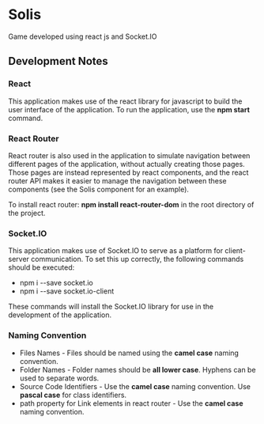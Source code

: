 # Solis

Game developed using react js and Socket.IO

## Development Notes

### React
This application makes use of the react library for javascript to build the user interface of the application. To run the application, use the **npm start** command.

### React Router
React router is also used in the application to simulate navigation between different pages of the application, without actually creating those pages. Those pages are instead represented by react components, and the react router API makes it easier to manage the navigation between these components (see the Solis component for an example).

To install react router: **npm install react-router-dom** in the root directory of the project.

### Socket.IO

This application makes use of Socket.IO to serve as a platform for client-server communication. To set this up correctly, the following commands should be executed:

- npm i --save socket.io
- npm i --save socket.io-client

These commands will install the Socket.IO library for use in the development of the application.

### Naming Convention

- Files Names - Files should be named using the **camel case** naming convention.
- Folder Names - Folder names should be **all lower case**. Hyphens can be used to separate words.
- Source Code Identifiers - Use the **camel case** naming convention. Use **pascal case** for class identifiers.
- path property for Link elements in react router - Use the **camel case** naming convention.
